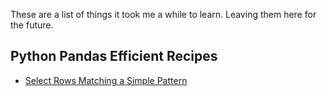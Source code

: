 These are a list of things it took me a while to learn. Leaving them here for the future.

## Python Pandas Efficient Recipes
- [Select Rows Matching a Simple Pattern](bc/efficient_selection_simple_pattern.md)

